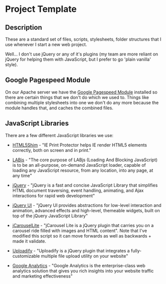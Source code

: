 Project Template
================================

Description
-----------

These are a standard set of files, scripts, stylesheets, folder structures that I use whenever I start a new web project.

Well... I don't use jQuery or any of it's plugins (my team are more reliant on jQuery for helping them with JavaScript, but I prefer to go 'plain vanilla' style).

Google Pagespeed Module
-----------------------

On our Apache server we have the [Google Pagespeed Module](http://code.google.com/p/modpagespeed/) installed so there are certain things that we don't do which we used to. Things like combining multiple stylesheets into one we don't do any more because the module handles that, and caches the combined files.

JavaScript Libraries
--------------------

There are a few different JavaScript libraries we use:

* [HTML5Shim](http://www.iecss.com/print-protector/) - 
"IE Print Protector helps IE render HTML5 elements correctly, both on screen and in print."

* [LABjs](http://labjs.com/) - 
"The core purpose of LABjs (Loading And Blocking JavaScript) is to be an all-purpose, on-demand JavaScript loader, capable of loading any JavaScript resource, from any location, into any page, at any time"

* [jQuery](http://jquery.com/) - 
"jQuery is a fast and concise JavaScript Library that simplifies HTML document traversing, event handling, animating, and Ajax interactions for rapid web development"

* [jQuery UI](http://jqueryui.com/) - 
"jQuery UI provides abstractions for low-level interaction and animation, advanced effects and high-level, themeable widgets, built on top of the jQuery JavaScript Library"

* [jCarouselLite](http://www.gmarwaha.com/jquery/jcarousellite/) - 
"jCarousel Lite is a jQuery plugin that carries you on a carousel ride filled with images and HTML content". Note that I've modified this script so it can move forwards as well as backwards + made it validate.

* [Uploadify](http://www.uploadify.com/) - 
"Uploadify is a jQuery plugin that integrates a fully-customizable multiple file upload utility on your website"

* [Google Analytics](http://www.google.com/analytics/) - 
"Google Analytics is the enterprise-class web analytics solution that gives you rich insights into your website traffic and marketing effectiveness"